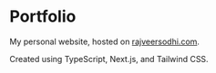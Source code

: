 # Portfolio

My personal website, hosted on [rajveersodhi.com](https://rajveersodhi.com).

Created using TypeScript, Next.js, and Tailwind CSS.
